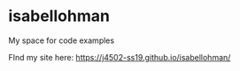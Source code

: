# isabellohman
My space for code examples

FInd my site here: https://j4502-ss19.github.io/isabellohman/
